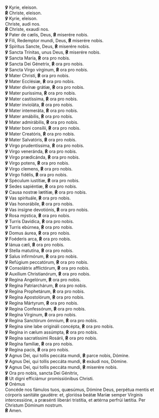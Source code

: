 **℣** Kyrie, eleison.  
**℟** Christe, eleison.  
**℣** Kyrie, eleison.  
Christe, audi nos.  
**℟** Christe, exaudi nos.  
**℣** Pater de cælis, Deus, **℟** miserére nobis.  
**℣** Fili, Redemptor mundi, Deus, **℟** miserére nobis.  
**℣** Spíritus Sancte, Deus, **℟** miserére nobis.  
**℣** Sancta Trínitas, unus Deus, **℟** miserére nobis.  
**℣** Sancta María, **℟** ora pro nobis.  
**℣** Sancta Dei Génetrix, **℟** ora pro nobis.  
**℣** Sancta Virgo vírginum, **℟** ora pro nobis.  
**℣** Mater Christi, **℟** ora pro nobis.  
**℣** Mater Ecclésiæ, **℟** ora pro nobis.  
**℣** Mater divínæ grátiæ, **℟** ora pro nobis.  
**℣** Mater puríssima, **℟** ora pro nobis.  
**℣** Mater castíssima, **℟** ora pro nobis.  
**℣** Mater invioláta, **℟** ora pro nobis.  
**℣** Mater intemeráta, **℟** ora pro nobis.  
**℣** Mater amábilis, **℟** ora pro nobis.  
**℣** Mater admirábilis, **℟** ora pro nobis.  
**℣** Mater boni consílii, **℟** ora pro nobis.  
**℣** Mater Creatóris, **℟** ora pro nobis.  
**℣** Mater Salvatóris, **℟** ora pro nobis.  
**℣** Virgo prudentíssima, **℟** ora pro nobis.  
**℣** Virgo veneránda, **℟** ora pro nobis.  
**℣** Virgo prædicánda, **℟** ora pro nobis.  
**℣** Virgo potens, **℟** ora pro nobis.  
**℣** Virgo clemens, **℟** ora pro nobis.  
**℣** Virgo fidélis, **℟** ora pro nobis.  
**℣** Spéculum iustítiæ, **℟** ora pro nobis.  
**℣** Sedes sapiéntiæ, **℟** ora pro nobis.  
**℣** Causa nostræ lætítiæ, **℟** ora pro nobis.  
**℣** Vas spirituále, **℟** ora pro nobis.  
**℣** Vas honorábile, **℟** ora pro nobis.  
**℣** Vas insígne devotiónis, **℟** ora pro nobis.  
**℣** Rosa mýstica, **℟** ora pro nobis.  
**℣** Turris Davídica, **℟** ora pro nobis.  
**℣** Turris ebúrnea, **℟** ora pro nobis.  
**℣** Domus áurea, **℟** ora pro nobis.  
**℣** Foéderis arca, **℟** ora pro nobis.  
**℣** Iánua cæli, **℟** ora pro nobis.  
**℣** Stella matutína, **℟** ora pro nobis.  
**℣** Salus infirmórum, **℟** ora pro nobis.  
**℣** Refúgium peccatórum, **℟** ora pro nobis.  
**℣** Consolátrix afflictórum, **℟** ora pro nobis.  
**℣** Auxílium Christianórum, **℟** ora pro nobis.  
**℣** Regína Angelórum, **℟** ora pro nobis.  
**℣** Regína Patriarchárum, **℟** ora pro nobis.  
**℣** Regína Prophetárum, **℟** ora pro nobis.  
**℣** Regína Apostolórum, **℟** ora pro nobis.  
**℣** Regína Mártyrum, **℟** ora pro nobis.  
**℣** Regína Confessórum, **℟** ora pro nobis.  
**℣** Regína Vírginum, **℟** ora pro nobis.  
**℣** Regína Sanctórum ómnium, **℟** ora pro nobis.  
**℣** Regína sine labe origináli concépta, **℟** ora pro nobis.  
**℣** Regína in cælum assúmpta, **℟** ora pro nobis.  
**℣** Regína sacratíssimi Rosárii, **℟** ora pro nobis.  
**℣** Regína famíliæ, **℟** ora pro nobis.  
**℣** Regína pacis, **℟** ora pro nobis.  
**℣** Agnus Dei, qui tollis peccáta mundi, **℟** parce nobis, Dómine.  
**℣** Agnus Dei, qui tollis peccáta mundi, **℟** exáudi nos, Dómine.  
**℣** Agnus Dei, qui tollis peccáta mundi, **℟** miserére nobis.  
**℣** Ora pro nobis, sancta Dei Génitrix,  
**℟** Ut digni efficiámur promissiónibus Christi.  
**℣** Orémus  
Concéde nos fámulos tuos, quæsúmus, Dómine Deus, perpétua mentis et
córporis sanitáte gaudére: et, gloriósa beátæ Maríæ semper Vírginis
intercessióne, a præsénti liberári tristítia, et ætérna perfrúi lætítia.
Per Christum Dóminum nostrum.  
**℟** Amen.
